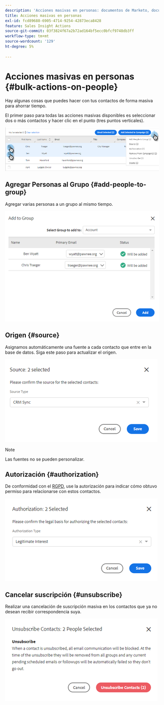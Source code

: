 ```yaml
---
description: 'Acciones masivas en personas: documentos de Marketo, documentación del producto'
title: Acciones masivas en personas
exl-id: fcd89688-6905-4714-9254-42873eca8428
feature: Sales Insight Actions
source-git-commit: 03f3824f67a2b72ad164bf5ecc0bfcf9748db3ff
workflow-type: tm+mt
source-wordcount: '129'
ht-degree: 5%

---
```


# Acciones masivas en personas {#bulk-actions-on-people}

Hay algunas cosas que puedes hacer con tus contactos de forma masiva para ahorrar tiempo.

El primer paso para todas las acciones masivas disponibles es seleccionar dos o más contactos y hacer clic en el punto (tres puntos verticales).

![](assets/bulk-actions-on-people-1.png)

## Agregar Personas al Grupo {#add-people-to-group}

Agregar varias personas a un grupo al mismo tiempo.

![](assets/bulk-actions-on-people-2.png)

## Origen {#source}

Asignamos automáticamente una fuente a cada contacto que entre en la base de datos. Siga este paso para actualizar el origen.

![](assets/bulk-actions-on-people-3.png)

>[!NOTE]
>
>Las fuentes no se pueden personalizar.

## Autorización {#authorization}

De conformidad con el [RGPD](https://eugdpr.org/), use la autorización para indicar cómo obtuvo permiso para relacionarse con estos contactos.

![](assets/bulk-actions-on-people-4.png)

## Cancelar suscripción {#unsubscribe}

Realizar una cancelación de suscripción masiva en los contactos que ya no desean recibir correspondencia suya.

![](assets/bulk-actions-on-people-5.png)
